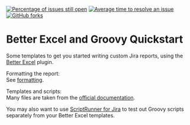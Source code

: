 [![Percentage of issues still open](http://isitmaintained.com/badge/open/usrm7/better_excel_templates.svg)](https://github.com/usrm7/better_excel_templates/issues "Percentage of issues still open") [![Average time to resolve an issue](http://isitmaintained.com/badge/resolution/usrm7/better_excel_templates.svg)](https://github.com/usrm7/better_excel_templates/network/ "Average time to resolve an issue") [![GitHub forks](https://img.shields.io/github/forks/usrm7/better_excel_templates.svg?style=social&label=Fork&maxAge=2592000)](https://GitHub.com//usrm7/better_excel_templates/network/)

# Better Excel and Groovy Quickstart
Some templates to get you started writing custom Jira reports, using the [Better Excel](https://marketplace.atlassian.com/apps/1212652/better-excel-exporter-for-jira?hosting=server&tab=overview) plugin. 

Formatting the report:  
See [formatting](formatting.MD). 

Templates and scripts:  
Many files are taken from the [official documentation](https://www.midori-global.com/products/better-excel-exporter-for-jira/server/documentation/recipes).  

You may also want to use [ScriptRunner for Jira](https://marketplace.atlassian.com/apps/6820/scriptrunner-for-jira?hosting=server&tab=overview) to test out Groovy scripts separately from your Better Excel templates.
